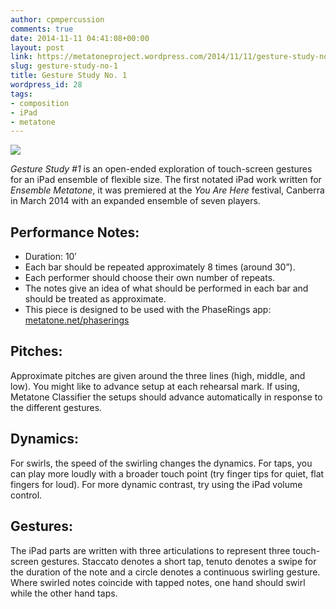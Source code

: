 ```yaml
---
author: cpmpercussion
comments: true
date: 2014-11-11 04:41:08+00:00
layout: post
link: https://metatoneproject.wordpress.com/2014/11/11/gesture-study-no-1/
slug: gesture-study-no-1
title: Gesture Study No. 1
wordpress_id: 28
tags:
- composition
- iPad
- metatone
---
```


![](https://metatoneproject.files.wordpress.com/2014/11/2b110-img.jpg)

_Gesture Study #1_ is an open-ended exploration of touch-screen gestures for an iPad ensemble of flexible size. The first notated iPad work written for _Ensemble Metatone_, it was premiered at the _You Are Here_ festival, Canberra in March 2014 with an expanded ensemble of seven players.

## Performance Notes:

  * Duration: 10′
  * Each bar should be repeated approximately 8 times (around 30”).
  * Each performer should choose their own number of repeats.
  * The notes give an idea of what should be performed in each bar and should be treated as approximate.
  * This piece is designed to be used with the PhaseRings app: [metatone.net/phaserings](http://metatone.net/phaserings)

## Pitches:

Approximate pitches are given around the three lines (high, middle, and low). You might like to advance setup at each rehearsal mark. If using, Metatone Classifier the setups should advance automatically in response to the different gestures.

## Dynamics:

For swirls, the speed of the swirling changes the dynamics. For taps, you can play more loudly with a broader touch point (try finger tips for quiet, flat fingers for loud). For more dynamic contrast, try using the iPad volume control.

## Gestures:

The iPad parts are written with three articulations to represent three touch-screen gestures. Staccato denotes a short tap, tenuto denotes a swipe for the duration of the note and a circle denotes a continuous swirling gesture. Where swirled notes coincide with tapped notes, one hand should swirl while the other hand taps.
